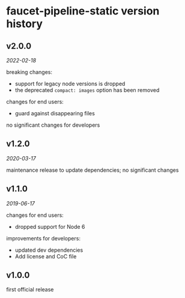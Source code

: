 faucet-pipeline-static version history
======================================


v2.0.0
------

_2022-02-18_

breaking changes:

* support for legacy node versions is dropped
* the deprecated `compact: images` option has been removed

changes for end users:

* guard against disappearing files

no significant changes for developers


v1.2.0
------

_2020-03-17_

maintenance release to update dependencies; no significant changes


v1.1.0
------

_2019-06-17_

changes for end users:

* dropped support for Node 6

improvements for developers:

* updated dev dependencies
* Add license and CoC file


v1.0.0
------

first official release
